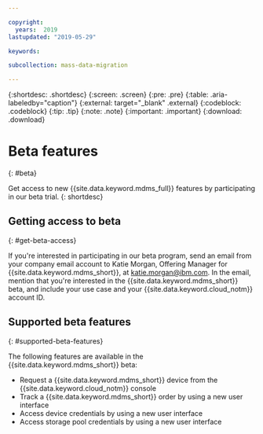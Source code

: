 ```yaml
---

copyright:
  years:  2019
lastupdated: "2019-05-29"

keywords:

subcollection: mass-data-migration

---
```


{:shortdesc: .shortdesc}
{:screen: .screen}
{:pre: .pre}
{:table: .aria-labeledby="caption"}
{:external: target="_blank" .external}
{:codeblock: .codeblock}
{:tip: .tip}
{:note: .note}
{:important: .important}
{:download: .download}

# Beta features
{: #beta}

Get access to new {{site.data.keyword.mdms_full}} features by participating in our beta trial.
{: shortdesc}

## Getting access to beta
{: #get-beta-access}

If you're interested in participating in our beta program, send an email from your company email account to Katie Morgan, Offering Manager for {{site.data.keyword.mdms_short}}, at katie.morgan@ibm.com. In the email, mention that you're interested in the {{site.data.keyword.mdms_short}} beta, and include your use case and your {{site.data.keyword.cloud_notm}} account ID.

## Supported beta features
{: #supported-beta-features}

The following features are available in the {{site.data.keyword.mdms_short}} beta:

- Request a {{site.data.keyword.mdms_short}} device from the {{site.data.keyword.cloud_notm}} console
- Track a {{site.data.keyword.mdms_short}} order by using a new user interface 
- Access device credentials by using a new user interface
- Access storage pool credentials by using a new user interface
  